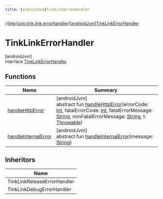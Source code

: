 ```yaml
---
title: [androidJvm]TinkLinkErrorHandler
---
```

//[link](../../../index.html)/[com.tink.link.errorhandler](../index.html)/[[androidJvm]TinkLinkErrorHandler](index.html)



# TinkLinkErrorHandler



[androidJvm]\
interface [TinkLinkErrorHandler](index.html)



## Functions


| Name | Summary |
|---|---|
| [handleHttpError](handle-http-error.html) | [androidJvm]<br>abstract fun [handleHttpError](handle-http-error.html)(errorCode: [Int](https://kotlinlang.org/api/latest/jvm/stdlib/kotlin/-int/index.html), fatalErrorCode: [Int](https://kotlinlang.org/api/latest/jvm/stdlib/kotlin/-int/index.html), fatalErrorMessage: [String](https://kotlinlang.org/api/latest/jvm/stdlib/kotlin/-string/index.html), nonFatalErrorMessage: [String](https://kotlinlang.org/api/latest/jvm/stdlib/kotlin/-string/index.html), t: [Throwable](https://kotlinlang.org/api/latest/jvm/stdlib/kotlin/-throwable/index.html)) |
| [handleInternalError](handle-internal-error.html) | [androidJvm]<br>abstract fun [handleInternalError](handle-internal-error.html)(message: [String](https://kotlinlang.org/api/latest/jvm/stdlib/kotlin/-string/index.html)) |


## Inheritors


| Name |
|---|
| TinkLinkReleaseErrorHandler |
| TinkLinkDebugErrorHandler |

